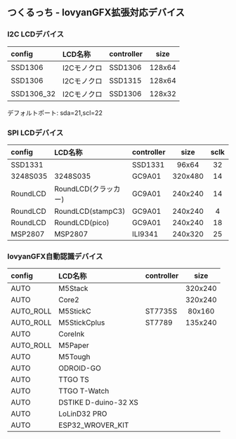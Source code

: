 ## つくるっち - lovyanGFX拡張対応デバイス

### I2C LCDデバイス

|config|LCD名称|controller|size|
|:---|:---|:---|:---:|
|SSD1306|I2Cモノクロ|SSD1306|128x64|
|SSD1306|I2Cモノクロ|SSD1315|128x64|
|SSD1306_32|I2Cモノクロ|SSD1306|128x32|

デフォルトポート: sda=21,scl=22

### SPI LCDデバイス

|config|LCD名称|controller|size|sclk|mosi|miso|dc|cs|rst|busy|bl|
|:---|:---|:---|:---:|:---:|:---:|:---:|:---:|:---:|:---:|:---:|:---:|
|SSD1331| |SSD1331|96x64|32|33| |26|27|25| | |
|3248S035|3248S035|GC9A01|320x480|14|13|12|2|15| | |27|
|RoundLCD|RoundLCD(クラッカー)|GC9A01|240x240|14|12| |16|17|15| |13|
|RoundLCD|RoundLCD(stampC3)|GC9A01|240x240|4|6| |1|7|0| |10|
|RoundLCD|RoundLCD(pico)|GC9A01|240x240|18|19| |11|13|12| |10|
|MSP2807|MSP2807|ILI9341|240x320|25|26|32|27|12|14| |33|

### lovyanGFX自動認識デバイス

|config|LCD名称|controller|size|
|:---|:---|:---|:---:|
|AUTO|M5Stack| |320x240|
|AUTO|Core2| |320x240|
|AUTO_ROLL|M5StickC|ST7735S|80x160|
|AUTO_ROLL|M5StickCplus|ST7789|135x240|
|AUTO|CoreInk| | |
|AUTO_ROLL|M5Paper| | |
|AUTO|M5Tough| | |
|AUTO|ODROID-GO| | |
|AUTO|TTGO TS| | |
|AUTO|TTGO T-Watch| | |
|AUTO|DSTIKE D-duino-32 XS| | |
|AUTO|LoLinD32 PRO| | |
|AUTO|ESP32_WROVER_KIT| | |
